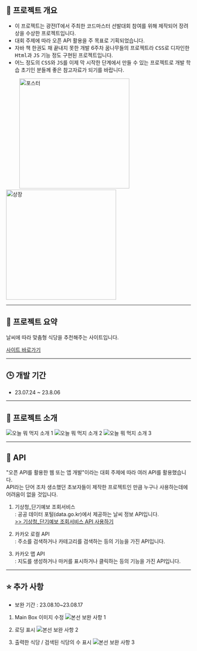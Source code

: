 ## :ledger: 프로젝트 개요
<ul>
   <li>이 프로젝트는 광전IT에서 주최한 코드마스터 선발대회 참여를 위해 제작되어 장려상을 수상한 프로젝트입니다.</li>
   <li>대회 주제에 따라 오픈 API 활용을 주 목표로 기획되었습니다.</li> 
   <li>자바 책 한권도 채 끝내지 못한 개발 6주차 꿈나무들의 프로젝트라 <kbd>CSS</kbd>로 디자인한 <kbd>Html</kbd>과 <kbd>JS</kbd> 기능 정도 구현된 프로젝트입니다.</li>
   <li>어느 정도의 <kbd>CSS</kbd>와 <kbd>JS</kbd>를 이제 막 시작한 단계에서 만들 수 있는 프로젝트로 개발 학습 초기인 분들께 좋은 참고자료가 되기를 바랍니다.</li>
</ul>   
&emsp;&emsp;<kbd style="width:300px; border: 1px solid ligthgray;">
   <img style="width:300px;" alt="포스터" src="https://github.com/KSJ0314/What_to_eat_today/assets/132119447/07d32d4e-7a6b-49be-8763-4f1c753155c7">
</kbd>
&emsp;&emsp;<kbd style="width:300px; border: 1px solid ligthgray;">
   <img style="width:300px;" alt="상장" src="https://github.com/KSJ0314/What_to_eat_today/assets/132119447/99a1da07-c12f-479c-9ae9-c4f00b012190">
</kbd>



---

## :blue_book: 프로젝트 요약
날씨에 따라 맞춤형 식당을 추천해주는 사이트입니다.

[사이트 바로가기](https://cmkj0314.neocities.org/)

---

## :clock3: 개발 기간
* 23.07.24 ~ 23.8.06

---

## :orange_book: 프로젝트 소개

![오늘 뭐 먹지 소개 1](https://github.com/KSJ0314/codemasickdang/assets/132119447/97d1cd33-f624-416e-b039-25c3aaba6018)
![오늘 뭐 먹지 소개 2](https://github.com/KSJ0314/codemasickdang/assets/132119447/5e3f0299-12ba-4b79-9473-5d80d5d259a6)
![오늘 뭐 먹지 소개 3](https://github.com/KSJ0314/codemasickdang/assets/132119447/bcac43fc-80aa-48de-ba24-54c143d369a2)

---

## :closed_book: API

"오픈 API를 활용한 웹 또는 앱 개발"이라는 대회 주제에 따라 여러 API를 활용했습니다.<br>
API라는 단어 조차 생소했던 초보자들이 제작한 프로젝트인 만큼 누구나 사용하는데에 어려움이 없을 것입니다.

1. 기상청_단기예보 조회서비스<br>
   : 공공 데이터 포털(data.go.kr)에서 제공하는 날씨 정보 API입니다.<br>
   [>> 기상청_단기예보 조회서비스 API 사용하기](https://velog.io/@ksj0314/%EA%B8%B0%EC%83%81%EC%B2%AD%EB%8B%A8%EA%B8%B0%EC%98%88%EB%B3%B4-%EC%A1%B0%ED%9A%8C%EC%84%9C%EB%B9%84%EC%8A%A4-API-%EC%82%AC%EC%9A%A9%ED%95%98%EA%B8%B0)

2. 카카오 로컬 API<br>
   : 주소를 검색하거나 카테고리를 검색하는 등의 기능을 가진 API입니다.

3. 카카오 맵 API<br>
   : 지도를 생성하거나 마커를 표시하거나 클릭하는 등의 기능을 가진 API입니다.

---

## :star: 추가 사항

* 보완 기간 : 23.08.10~23.08.17

1. Main Box 이미지 수정
![본선 보완 사항 1](https://github.com/KSJ0314/codemasickdang/assets/132119447/581c6c75-758e-41e6-9c3d-1bcad83c0d86)

2. 로딩 표시
![본선 보완 사항 2](https://github.com/KSJ0314/codemasickdang/assets/132119447/31da93c2-a542-4631-a5fb-b5c95f0ccc7d)

3. 출력한 식당 / 검색된 식당의 수 표시
![본선 보완 사항 3](https://github.com/KSJ0314/codemasickdang/assets/132119447/32db7263-6c04-4a76-bcb6-91e1f9dd4f03)

